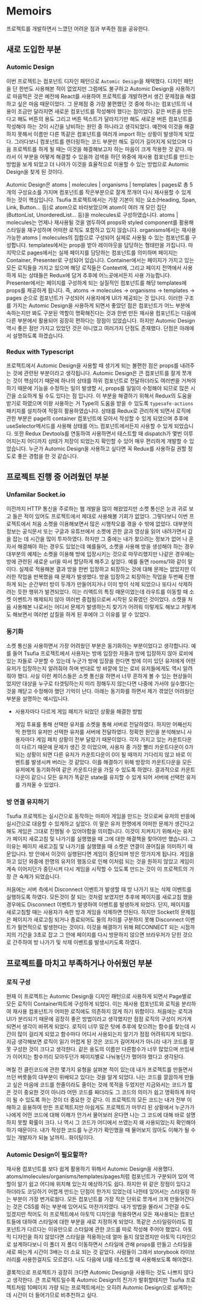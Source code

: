 # Memoirs

프로젝트를 개발하면서 느꼈던 어려운 점과 부족한 점을 공유한다.

## 새로 도입한 부분

### Automic Design

이번 프로젝트는 컴포넌트 디자인 패턴으로 `Automic Design`을 채택했다. 디자인 패턴을 단 한번도 사용해본 적이 없었지만 그럼에도 불구하고 Automic Design을 사용하기로 마음먹은 것은 예전에 React를 사용하여 프로젝트를 개발하면서 생긴 문제점을 해결하고 싶은 마음 때문이었다. 그 문제점 중 가장 불편했던 것 중에 하나는 컴포넌트의 내용이 조금만 달라지면 새로운 컴포넌트를 작성해야 했다는 점이었다. 같은 버튼을 만든다고 해도 버튼의 용도 그리고 버튼 텍스트가 달라지기만 해도 새로운 버튼 컴포넌트를 작성해야 하는 것이 시간을 낭비하는 원인 중 하나라고 생각되었다. 예전에 이것을 해결하지 못해서 이름만 다른 똑같은 컴포넌트를 여러개 import 하는 상황이 발생하게 되었다. 그러다보니 컴포넌트를 렌더링하는 코드 부분만 해도 길이가 길어지게 되었으며 다음 프로젝트를 하게 될 때는 이것을 해결해보고자 하는 마음이 크게 작용한 것 같다. 따라서 이 부분을 어떻게 해결할 수 있을까 검색을 하던 와중에 재사용 컴포넌트를 만드는 방법을 보게 되았고 더 나아가 이것을 효율적으로 이용할 수 있는 방법으로 Automic Design을 찾게 된 것이다.

Automic Design은 atoms | molecules | organisms | templates | pages로 총 5개의 구성요소를 가지며 컴포넌트를 작은부분으로 잘게 쪼개어 다시 재사용할 수 있게 하는 것이 핵심입니다. Tsufia 프로젝트에서는 가장 기본이 되는 요소(Heading, Span, Link, Button... 등)로 atom으로 바라보았으며 atom이 여러 개 모인 집단 (ButtonList, UnorderedList... 등)을 molecules로 구성하였습니다. atoms | molecules는 언제나 재사용될 것을 염두하여 props와 styled component를 활용해 스타일을 재구성하며 어떠한 로직도 포함하고 있지 않습니다. organisms에서는 재사용 가능한 atoms | molecules의 집합으로 구성되어 실제로 사용될 수 있는 컴포넌트를 구성합니다. templates에서는 prop을 받아 레이아웃을 담당하는 형태만을 가집니다. 마지막으로 pages에서는 실제 페이지를 담당하는 컴포넌트를 의미하며 페이지는 Container, Presenter로 구성되어 있습니다. Container에서는 페이지가 가지고 있는 모든 로직들을 가지고 있으며 해당 로직들은 Context에, 그리고 페이지 전역에서 사용하게 되는 상태들은 Redux에 담겨 추후에 어느곳에서든지 사용 가능합니다. Presenter에서는 페이지를 구성하게 되는 실질적인 컴포넌트를 해당 templates에 props를 제공하게 됩니다. 즉, atoms -> molecules -> organisms -> templates -> pages 순으로 컴포넌트가 구성되어 사용자에게 UI가 제공되는 것 입니다. 이러한 구조를 가지는 Automic Design을 사용하게 되면서 좋았던 점은 컴포넌트가 어느 부분에 속하는지만 봐도 구분된 역할이 명확해진다는 것과 한번 만든 재사용 컴포넌트는 다음에 다른 부분에서 활용되어 굉장히 편하다는 장점이 있었습니다. 하지만 Automic Design 역시 좋은 점만 가지고 있었던 것은 아니었고 여러가지 단점도 존재했다. 단점은 아래에서 설명하도록 하겠습니다.

### Redux with Typescript

프로젝트에서 Automic Design을 사용할 때 생기게 되는 불편한 점은 props를 내려주는 것에 관련된 부분이라고 생각됩니다. Automic Design은 큰 컴포넌트를 잘게 쪼개는 것이 핵심이기 때문에 하나의 상태를 하위 컴포넌트로 전달하더라도 여러번을 거쳐야 하기 때문에 기능을 수정하는 일이 발생할 시, props를 일일이 수정해야 되므로 많은 시간을 소요하게 될 수도 있다는 점 입니다. 이 부분을 해결하기 위해서 Redux의 도움을 받기로 하였으며 이왕 사용하는 거 Type의 도움을 받을 수 있도록 `typesafe-actions`패키지를 설치하여 적절히 활용하였습니다. 상태를 Redux로 관리하게 되면서 로직에 관한 부분은 page의 container 컴포넌트에 모아서 작성할 수 있게 되었으며 추후에 useSelector메서드를 사용해 상태를 어느 컴포넌트에서든지 사용할 수 있게 되었습니다. 또한 Redux Devtools를 연동하여 사용하면서 테스트할 때 dispatch가 몇번 이루어지는지 어디까지 상태가 저장이 되었는지 확인할 수 있어 매우 편리하게 개발할 수 있었습니다. 누군가 Automic Design을 사용하고 싶다면 꼭 Redux를 사용하길 권할 정도로 좋은 경험을 한 것 같습니다.

## 프로젝트 진행 중 어려웠던 부분

### Unfamilar Socket.io

이전까지 HTTP 통신을 주로하는 웹 개발을 많이 해왔었지만 소켓 통신은 눈과 귀로 보고 들은 적이 있어도 프로젝트에서 제대로 사용해볼 기회가 없었다. 그렇다보니 이번 프로젝트에서 처음 소켓을 이용해보면서 많은 시행착오를 겪을 수 밖에 없었다. 대부분의 정보는 공식문서 또는 구글과 유튜브에서 소켓에 관한 글과 영상을 읽어 내려가면서 감을 잡는 데 시간을 많이 투자하였다. 하지만 그 중에는 내가 찾으려는 정보가 없어 나 혼자서 해결해야 하는 경우도 있었는데 예를들어, 소켓을 사용해 방을 생성해야 하는 경우 대부분의 예제는 소켓을 이용해 방에 입장시키는 것으로 마무리했지만 나같은 경우에는 방에 관련된 새로운 url을 따서 할당하게 해주고 싶었다. 예를 들면 rooms/1와 같이 말이다. 실제로 적용해본 결과 방을 한번 입장하고 퇴장하는 것에 대해 문제는 없었지만 이러한 작업을 반복했을 때 문제가 발생했다. 방을 입장하고 퇴장하는 작업을 두번째 진행하게 되는 순간부터 방이 두개가 만들어지거나 이미 방이 삭제 되었으나 또다시 삭제하려는 듯한 행위가 발견되었다. 이는 리액트의 특징 때문이었는데 라우트를 이동할 때 소켓 이벤트가 해제되지 않아 여러번 중첩됨으로써 시작된 오류였던 것이었다. 소켓을 처음 사용해본 나로서는 어디서 문제가 발생하는지 찾기가 어려워 이렇게도 해보고 저렇게도 해보면서 여러번 삽질을 하게 된 후에야 그 이유를 알 수 있었다.

### 동기화

소켓 통신을 사용하면서 가장 어려웠던 부분은 동기화하는 부분이었다고 생각합니다. 예를 들어 Tsufia 프로젝트에서 사용자는 방에 입장한 자들과 방에 입장하지 않아 로비에 있는 자들로 구분할 수 있는데 누군가 방에 입장을 한다면 방에 이미 있던 유저에게 어떤 유저가 입장하는지 알려줘야 하며 반대로 방 바깥에 있는 로비 유저들에게도 역시 알려줘야 했다. 사실 이런 케이스들은 소켓 통신을 하면서 너무 흔하게 볼 수 있는 현상들이었지만 대상을 누구로 타겟팅하는지 미리 정해두지 않는다면 나중에 가서야 실수했다는 것을 깨닫고 수정해야 했던 기억이 난다. 아래는 동기화를 하면서 제가 겪었던 어려웠던 부분을 설명하는 예시입니다.

- 사용자마다 다르게 게임 패치가 되었던 상황을 해결한 방법

  게임 투표를 통해 선택한 유저를 소켓을 통해 서버로 전달하였다. 하지만 어째선지 딱 한명의 유저만 선택한 유저를 서버에 전달하였다. 정확한 원인을 분석해보니 사용자마다 게임 패치 상황이 전부 달랐기 때문이었다. 각자 가지고 있는 카운트다운이 다르기 때문에 문제가 생긴 것 이었으며, 사용자 중 가장 빨리 카운트다운이 0가 되는 상황이 되면 다른 유저가 카운트다운이 0이 될 때까지 기다리지 않고 바로 이벤트를 발생시켜 버리는 것 같았다. 이를 해결하기 위해 방장의 카운트다운을 모든 유저에게 동기화하여 같은 카운트다운을 가질 수 있도록 하였다. 결과적으로 카운트다운이 같으니 모든 유저가 똑같은 state를 유지할 수 있게 되어 서버에 선택한 유저를 가져올 수 있었다.

### 방 연결 유지하기

Tsufia 프로젝트는 실시간으로 동작하는 마피아 게임을 만드는 것으로써 유저의 반응에 실시간으로 대응할 수 있게하고 싶었다. 이 말은 유저 한명에게 어떠한 문제가 생긴다고 해도 게임은 그대로 진행될 수 있어야함을 의미합니다. 이것이 지켜지기 위해서는 유저가 페이지 새로고침 및 나가기를 실행했을 때 그에 대한 해결책을 찾아야만 했습니다. 그 이유는 페이지 새로고침 및 나가기를 실행했을 때 소켓은 연결이 끊어짐을 의미하기 때문입니다. 방 안에서 이것이 실행된다면 게임이 중단되며 방은 망가지게 됩니다. 게임을 하고 있던 와중에 한명의 유저의 행동으로 인해 이처럼 되는 것을 원하지 않았고 게임이 계속 이어지던가 중단시켜 다시 게임을 시작할 수 있도록 만드는 것이 이 프로젝트의 가장 큰 숙제가 되었습니다.

처음에는 서버 측에서 Disconnect 이벤트가 발생할 때 방 나가기 또는 삭제 이벤트를 실행하도록 하였다. 모든것이 잘 되는 것처럼 보였지만 추후에 페이지를 새로고침 했을 경우에도 Disconnect 이벤트가 발생하여 이벤트를 발생하게 돠었다. 단지, 페이지를 새로고침할 때는 사용자가 속한 방과 게임을 삭제하면 안된다. 하지만 Socket의 문제점은 페이지가 새로고침 되거나 종료되어도 둘의 차이를 구분하지 못해 Disconnect 이벤트가 필연적으로 발생한다는 것이다. 이것을 해결하기 위해 RECONNECT 되는 시점까지의 기간을 3초로 잡고 그 안에 페이지를 다시 방문하지 않으면 브라우저가 닫힌 것으로 간주하여 방 나가기 및 삭제 이벤트를 발생시키도록 하였다.

## 프로젝트를 마치고 부족하거나 아쉬웠던 부분

### 로직 구성

현재 이 프로젝트는 Automic Design을 디자인 패턴으로 사용하게 되면서 Page별로 모든 로직이 Container파트에 구성하게 되었다. 이는 재사용 컴포넌트와 로직을 분리하여 재사용 컴포넌트가 어떠한 로직에도 의존하지 않게 하기 위함이다. 처음에는 로직과 UI가 분리되기 때문에 굉장히 좋은 방법이라고 생각했지만 점점 로직의 구성이 커가게 되면서 생각이 바뀌게 되었다. 로직이 너무 많은 탓에 추후에 찾으려는 함수를 찾는데 시간이 많이 걸리게 되었고 함수마다 어디서 사용되는지 알기가 점점 어려워지게 되었다. 지금 생각해보면 로직이 읽기 어렵게 된 것은 코드가 길어져서가 아니라 내가 코드를 잘못 구성한 것이 크다고 생각한다. 같은 용도의 이름만 다른함수가 너무 많았으며 쓰임새가 이어지는 함수끼리 모아두던가 페이지별로 나눠놓던가 했어야 했다고 생각된다.

며칠 전 클린코드에 관한 몇가지 유형을 살펴본 적이 있는데 내가 프로젝트를 만들면서 쓰던 버릇들의 대부분이 위배되고 있다는 것을 알게 되었다. 나는 코드를 깔끔하게 만들고 싶은 마음에 코드를 한줄이라도 줄이는 것에 목적을 두었지만 지금와서는 코드가 짧은 것이 중요한 것이 아니라 어떤 코드를 짜더라도 그 코드의 의미가 쉽고 명확하게 파악이 될 수 있도록 하는 것이 더 중요한 것 같다. 이 프로젝트의 모든 코드는 내가 전부 이해하고 응용하여 만든 프로젝트지만 아쉽게도 프로젝트가 마무리 된 상황에서 누군가가 나에게 어떤 코드에 대해 이해가 안가서 물어보러 온다면 나는 그 코드에 대해 바로 설명하지 못할 확률이 크다. 나 역시 그 코드가 어디에서 쓰였는지 왜 사용되었는지 확인해야 하기 때문이다. 내가 작성한 코드를 누군가가 확인했을 때 물어보지 않아도 이해가 될 수 있는 개발자가 되늘 날까지.. 화이팅이다.

### Automic Design이 필요할까?

재사용 컴포넌트를 보다 쉽게 활용하기 위해서 Automic Design을 사용했다. atoms/molecules/organisms/templates/pages처럼 컴포넌트가 구분되어 있어 역할이 알기 쉽고 어디에 위치해 있는지 예상하기도 쉽다. 하지만 위 같은 장점이 있다고 하더라도 코딩하기 어렵게 만드는 단점이 한가지 있었는데 나한테 있어서는 스타일링 하는 부분이 가장 번거로웠다. 모든 컴포넌트를 가장 작은 단위로 쪼개서 크게 만들어간다는 것은 CSS를 하는 부분에 있어서도 마찬가지였다. 내가 방법을 몰라서 그런걸 수도 있겠지만 적어도 이 프로젝트에서 아토믹 디자인을 적용하면서 모든 재사용되는 컴포넌트들에 대하여 스타일에 대한 부분을 새로 지정하게 되었다. 똑같은 스타일링이라도 컴포넌트가 다르다는 이유만으로 스타일에 관한 코드를 따로 작성해 주어야 했었다. 아토믹 디자인을 하지 않았다면 스타일을 적용하는데 얼마 들지 않았겠지만 아토믹 디자인으로 설계하다보니 이 폴더 저 폴더 이동하면서 스타일에 관해 props를 만들고 스타일을 새로 짜는게 시간이 3배는 더 소요 되는 것 같았다. 사람들이 그래서 storybook 라이브러리를 사용한걸지도 모르겠다. 나도 다음에 UI를 테스트할 때 사용해보도록 해야겠다.

결록적으로 프로젝트가 굉장히 크다면 Automic Design을 사용하는 것도 나쁘지 않다고 생각한다. 큰 프로젝트일수록 Automic Design의 진가가 발휘할테지만 Tsufia 프로젝트처럼 10페이지 가량 되는 프로젝트에서는 오히려 Automic Design으로 설계하는데 시간이 더 들어가므로 비추천하고 싶다.
